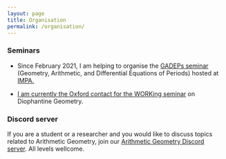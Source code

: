 ```yaml
---
layout: page
title: Organisation
permalink: /organisation/
---
```


<h3>Seminars</h3>

- Since February 2021, I am helping to organise the <a href="http://w3.impa.br/~hossein/GADEPs/GADEPs.html" target="_blank">GADEPs seminar</a> (Geometry, Arithmetic, and Differential Equations of Periods) hosted at <a href="https://impa.br/" target="_blank">IMPA.

- I am currently the Oxford contact for the <a href="https://sites.google.com/site/netandogra/working-seminar" target="_blank">WORKing seminar</a> on Diophantine Geometry.

<h3>Discord server</h3>

If you are a student or a researcher and you would like to discuss topics related to Arithmetic Geometry, join our <a href="https://discord.gg/U6rwSg7qNS" target="_blank">Arithmetic Geometry Discord server</a>. All levels wellcome.
